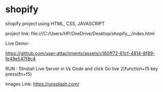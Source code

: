 # shopify
 shopify project using HTML, CSS, JAVASCRIPT

 project link: file:///C:/Users/HP/OneDrive/Desktop/shopify__/index.html

  Live Demo-
  
  https://github.com/user-attachments/assets/c160ff72-61cf-4814-8f89-fe49e547f8c4

  RUN :
       1)Install Live Server in Vs Code and click Go live 
       2)function+f5 key press(fn+f5)

  Images Link: https://unsplash.com/
  
